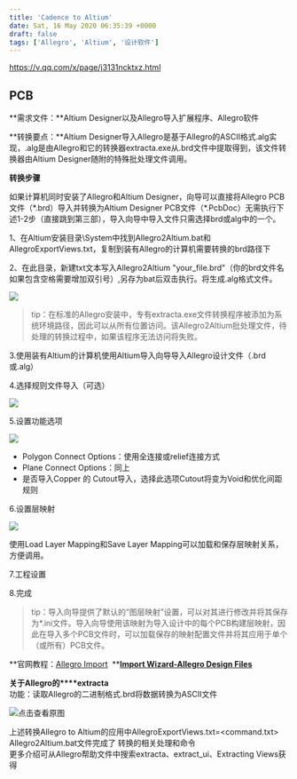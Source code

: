 ```yaml
---
title: 'Cadence to Altium'
date: Sat, 16 May 2020 06:35:39 +0000
draft: false
tags: ['Allegro', 'Altium', '设计软件']
---
```


https://v.qq.com/x/page/j3131ncktxz.html

**PCB**
-------

**需求文件：**Altium Designer以及Allegro导入扩展程序、Allegro软件

**转换要点：**Altium Designer导入Allegro是基于Allegro的ASCII格式.alg实现，.alg是由Allegro和它的转换器extracta.exe从.brd文件中提取得到，该文件转换器由Altium Designer随附的特殊批处理文件调用。

**转换步骤**

如果计算机同时安装了Allegro和Altium Designer，向导可以直接将Allegro PCB文件（\*.brd）导入并转换为Altium Designer PCB文件（\*.PcbDoc）无需执行下述1-2步（直接跳到第三部），导入向导中导入文件只需选择brd或alg中的一个。

1、在Altium安装目录\\System中找到Allegro2Altium.bat和AllegroExportViews.txt，复制到装有Allegro的计算机需要转换的brd路径下

2、在此目录，新建txt文本写入Allegro2Altium "your\_file.brd"（你的brd文件名如果包含空格需要增加双引号）,另存为bat后双击执行。将生成.alg格式文件。

![](https://www.altium.com/documentation/sites/default/files/resize/wiki_attachments/296893/AllegroExtractTool-800x670.png)

> tip：在标准的Allegro安装中，专有extracta.exe文件转换程序被添加为系统环境路径，因此可以从所有位置访问。该Allegro2Altium批处理文件，待处理的转换过程中，如果该程序无法访问将失败。

3.使用装有Altium的计算机使用Altium导入向导导入Allegro设计文件（.brd或.alg）

4.选择规则文件导入（可选）

![](https://www.altium.com/documentation/sites/default/files/resize/wiki_attachments/300321/ImportWizard_AllegroConstraintsFiles_AD20-600x463.png)

5.设置功能选项

![](https://www.altium.com/documentation/sites/default/files/wiki_attachments/300321/ImportWizard_AllegroImportWizard_OptimizeClearanceRules_AD20.png)

*   Polygon Connect Options：使用全连接或relief连接方式
*   Plane Connect Options：同上
*   是否导入Copper 的 Cutout导入，选择此选项Cutout将变为Void和优化间距规则

6.设置层映射

![](https://www.altium.com/documentation/sites/default/files/wiki_attachments/300321/AllegroImportWizard_CurrentPCBLayerMappings_AD20.png)

使用Load Layer Mapping和Save Layer Mapping可以加载和保存层映射关系，方便调用。

7.工程设置

8.完成

> tip：导入向导提供了默认的“图层映射”设置，可以对其进行修改并将其保存为\*.ini文件。导入向导使用该映射为导入设计中的每个PCB构建层映射，因此在导入多个PCB文件时，可以加载保存的映射配置文件并将其应用于单个（或所有）PCB文件。

**官网教程：[Allegro Import](https://www.altium.com/documentation/altium-designer/allegro-import-ad)  ****[Import Wizard-Allegro Design Files](https://www.altium.com/documentation/altium-designer/edaimporter-dlg-importermanagerformimport-wizard-ad#ImportWizard-AllegroDesignFiles)**

**关于Allegro的****extracta**  
功能：读取Allegro的二进制格式.brd将数据转换为ASCII文件

![](http://a1024.synology.me:222/images/blog2022/Allegro%E7%9A%84extracta.png "点击查看原图")

上述转换Allegro to Altium的应用中AllegroExportViews.txt=<command.txt> Allegro2Altium.bat文件完成了 转换的相关处理和命令  
更多介绍可从Allegro帮助文件中搜索extracta、extract\_ui、Extracting Views获得